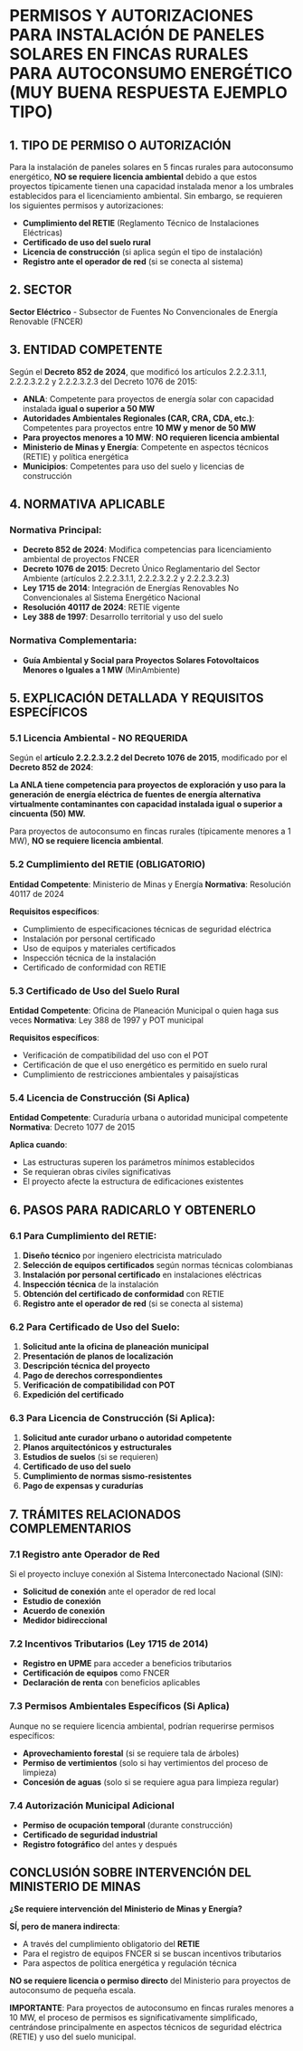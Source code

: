 # PERMISOS Y AUTORIZACIONES PARA INSTALACIÓN DE PANELES SOLARES EN FINCAS RURALES PARA AUTOCONSUMO ENERGÉTICO (MUY BUENA RESPUESTA EJEMPLO TIPO)

## 1. TIPO DE PERMISO O AUTORIZACIÓN

Para la instalación de paneles solares en 5 fincas rurales para autoconsumo energético, **NO se requiere licencia ambiental** debido a que estos proyectos típicamente tienen una capacidad instalada menor a los umbrales establecidos para el licenciamiento ambiental. Sin embargo, se requieren los siguientes permisos y autorizaciones:

- **Cumplimiento del RETIE** (Reglamento Técnico de Instalaciones Eléctricas)
- **Certificado de uso del suelo rural**
- **Licencia de construcción** (si aplica según el tipo de instalación)
- **Registro ante el operador de red** (si se conecta al sistema)

## 2. SECTOR

**Sector Eléctrico** - Subsector de Fuentes No Convencionales de Energía Renovable (FNCER)

## 3. ENTIDAD COMPETENTE

Según el **Decreto 852 de 2024**, que modificó los artículos 2.2.2.3.1.1, 2.2.2.3.2.2 y 2.2.2.3.2.3 del Decreto 1076 de 2015:

- **ANLA**: Competente para proyectos de energía solar con capacidad instalada **igual o superior a 50 MW**
- **Autoridades Ambientales Regionales (CAR, CRA, CDA, etc.)**: Competentes para proyectos entre **10 MW y menor de 50 MW**
- **Para proyectos menores a 10 MW**: **NO requieren licencia ambiental**
- **Ministerio de Minas y Energía**: Competente en aspectos técnicos (RETIE) y política energética
- **Municipios**: Competentes para uso del suelo y licencias de construcción

## 4. NORMATIVA APLICABLE

### Normativa Principal:

- **Decreto 852 de 2024**: Modifica competencias para licenciamiento ambiental de proyectos FNCER
- **Decreto 1076 de 2015**: Decreto Único Reglamentario del Sector Ambiente (artículos 2.2.2.3.1.1, 2.2.2.3.2.2 y 2.2.2.3.2.3)
- **Ley 1715 de 2014**: Integración de Energías Renovables No Convencionales al Sistema Energético Nacional
- **Resolución 40117 de 2024**: RETIE vigente
- **Ley 388 de 1997**: Desarrollo territorial y uso del suelo

### Normativa Complementaria:

- **Guía Ambiental y Social para Proyectos Solares Fotovoltaicos Menores o Iguales a 1 MW** (MinAmbiente)

## 5. EXPLICACIÓN DETALLADA Y REQUISITOS ESPECÍFICOS

### 5.1 Licencia Ambiental - NO REQUERIDA

Según el **artículo 2.2.2.3.2.2 del Decreto 1076 de 2015**, modificado por el **Decreto 852 de 2024**:

**La ANLA tiene competencia para proyectos de exploración y uso para la generación de energía eléctrica de fuentes de energía alternativa virtualmente contaminantes con capacidad instalada igual o superior a cincuenta (50) MW.**

Para proyectos de autoconsumo en fincas rurales (típicamente menores a 1 MW), **NO se requiere licencia ambiental**.

### 5.2 Cumplimiento del RETIE (OBLIGATORIO)

**Entidad Competente**: Ministerio de Minas y Energía
**Normativa**: Resolución 40117 de 2024

**Requisitos específicos**:

- Cumplimiento de especificaciones técnicas de seguridad eléctrica
- Instalación por personal certificado
- Uso de equipos y materiales certificados
- Inspección técnica de la instalación
- Certificado de conformidad con RETIE

### 5.3 Certificado de Uso del Suelo Rural

**Entidad Competente**: Oficina de Planeación Municipal o quien haga sus veces
**Normativa**: Ley 388 de 1997 y POT municipal

**Requisitos específicos**:

- Verificación de compatibilidad del uso con el POT
- Certificación de que el uso energético es permitido en suelo rural
- Cumplimiento de restricciones ambientales y paisajísticas

### 5.4 Licencia de Construcción (Si Aplica)

**Entidad Competente**: Curaduría urbana o autoridad municipal competente
**Normativa**: Decreto 1077 de 2015

**Aplica cuando**:

- Las estructuras superen los parámetros mínimos establecidos
- Se requieran obras civiles significativas
- El proyecto afecte la estructura de edificaciones existentes

## 6. PASOS PARA RADICARLO Y OBTENERLO

### 6.1 Para Cumplimiento del RETIE:

1. **Diseño técnico** por ingeniero electricista matriculado
2. **Selección de equipos certificados** según normas técnicas colombianas
3. **Instalación por personal certificado** en instalaciones eléctricas
4. **Inspección técnica** de la instalación
5. **Obtención del certificado de conformidad** con RETIE
6. **Registro ante el operador de red** (si se conecta al sistema)

### 6.2 Para Certificado de Uso del Suelo:

1. **Solicitud ante la oficina de planeación municipal**
2. **Presentación de planos de localización**
3. **Descripción técnica del proyecto**
4. **Pago de derechos correspondientes**
5. **Verificación de compatibilidad con POT**
6. **Expedición del certificado**

### 6.3 Para Licencia de Construcción (Si Aplica):

1. **Solicitud ante curador urbano o autoridad competente**
2. **Planos arquitectónicos y estructurales**
3. **Estudios de suelos** (si se requieren)
4. **Certificado de uso del suelo**
5. **Cumplimiento de normas sismo-resistentes**
6. **Pago de expensas y curadurías**

## 7. TRÁMITES RELACIONADOS COMPLEMENTARIOS

### 7.1 Registro ante Operador de Red

Si el proyecto incluye conexión al Sistema Interconectado Nacional (SIN):

- **Solicitud de conexión** ante el operador de red local
- **Estudio de conexión**
- **Acuerdo de conexión**
- **Medidor bidireccional**

### 7.2 Incentivos Tributarios (Ley 1715 de 2014)

- **Registro en UPME** para acceder a beneficios tributarios
- **Certificación de equipos** como FNCER
- **Declaración de renta** con beneficios aplicables

### 7.3 Permisos Ambientales Específicos (Si Aplica)

Aunque no se requiere licencia ambiental, podrían requerirse permisos específicos:

- **Aprovechamiento forestal** (si se requiere tala de árboles)
- **Permiso de vertimientos** (solo si hay vertimientos del proceso de limpieza)
- **Concesión de aguas** (solo si se requiere agua para limpieza regular)

### 7.4 Autorización Municipal Adicional

- **Permiso de ocupación temporal** (durante construcción)
- **Certificado de seguridad industrial**
- **Registro fotográfico** del antes y después

## CONCLUSIÓN SOBRE INTERVENCIÓN DEL MINISTERIO DE MINAS

**¿Se requiere intervención del Ministerio de Minas y Energía?**

**SÍ, pero de manera indirecta**:

- A través del cumplimiento obligatorio del **RETIE**
- Para el registro de equipos FNCER si se buscan incentivos tributarios
- Para aspectos de política energética y regulación técnica

**NO se requiere licencia o permiso directo** del Ministerio para proyectos de autoconsumo de pequeña escala.

**IMPORTANTE**: Para proyectos de autoconsumo en fincas rurales menores a 10 MW, el proceso de permisos es significativamente simplificado, centrándose principalmente en aspectos técnicos de seguridad eléctrica (RETIE) y uso del suelo municipal.
